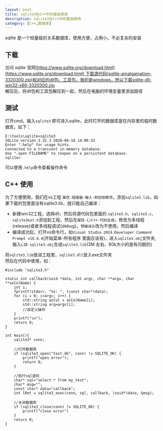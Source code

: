 ```yaml
---
layout: post
title: sqlite3在C++中的基础使用
description: sqlite3在C++中的基础使用
category: [C++,数据库]
---
```

sqlite 是一个轻量级的关系数据库，使用方便，占用小，不必复杂的安装  
## 下载
访问 sqlite 官网[https://www.sqlite.org/download.html](https://www.sqlite.org/download.html),下载源代码(sqlite-amalgamation-3320300.zip)和对应的dll包、工具包，我的是windows，所以下载sqlite-dll-win32-x86-3320300.zip  
解压后，将dll包和工具包解压到一起，然后在电脑的环境变量里添加路径  
## 测试
打开cmd，输入`sqlite3` 即可进入sqlite，此时打开的数据库是在内存里的临时数据库，如下：
```
E:\tools\sqlite>sqlite3
SQLite version 3.32.3 2020-06-18 14:00:33
Enter ".help" for usage hints.
Connected to a transient in-memory database.
Use ".open FILENAME" to reopen on a persistent database.
sqlite>
```
可以使用`.help`命令查看操作命令
## C++ 使用
为了方便使用，我们在vs工程 `属性-链接器-输入-附加依赖项`，添加`sqlite3.lib`，如果下载的包里面没有sqlite3.lib，就只能自己编译：  
* 新建win32工程，选择dll，然后将源代码包里面的 `sqlite3.h`、`sqlite3.c`、`sqlite3ext.h`添加到工程，然后在`属性-C/C++-代码生成`，修改为多线程(release)或者多线程调试(debug)，`预编译头`改为不使用，然后编译
* 编译成功后，打开vs命令行，如`Visual Studio 2019 Developer Command Prompt v16.6.4`(开始菜单-所有程序 里面应该有)，进入`sqlite3.obj`文件夹,输入`LIB sqlite3.obj`生成`sqlite3.lib`(3M 左右，60k大小的是有问题的)  

将`sqlite3,lib`放进工程里，`sqlite3.dll`放入exe文件夹  
然后在代码中使用，如：
```
#include "sqlite3.h"

static int callback(void *data, int argc, char **argv, char **azColName) {
	int i;
	fprintf(stderr, "%s: ", (const char*)data);
	for (i = 0; i<argc; i++) {
		std::string azCol = azColName[i];
		std::string arg=argv[i];
		//自定义操作
	}
	printf("\n");
	return 0;
}

int main(){
    sqlite3* conn;

    //打开数据库
    if (sqlite3_open("test.db", conn) != SQLITE_OK) { 
		printf("open error");
        return 0;
	}

    //执行sql语句
    char* sql="select * from my_test";
    char* msg="";
	const char* data="callback";
	int lRet = sqlite3_exec(conn, sql, callback, (void*)data, &msg);

    //关闭数据库
    if (sqlite3_close(conn) != SQLITE_OK) { 
		printf("close error")
	}
    return 0;
}
```
  
